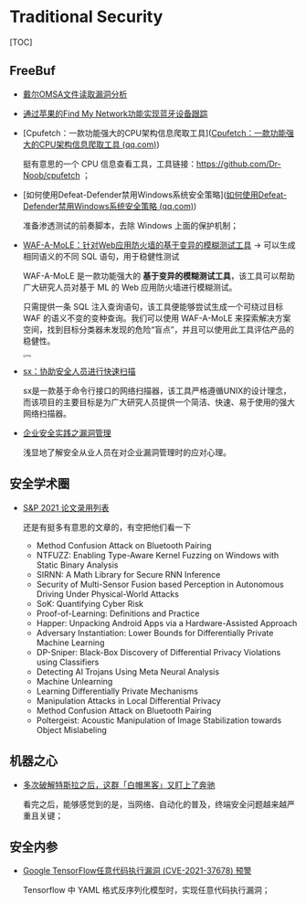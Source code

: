 # Traditional Security

[TOC]



## FreeBuf

- [戴尔OMSA文件读取漏洞分析](https://mp.weixin.qq.com/s/MGefIEp69VxMZ2at8UICJA)

- [通过苹果的Find My Network功能实现蓝牙设备跟踪](https://mp.weixin.qq.com/s/EBPV11X9hM1G3WGtngXKww)

- [Cpufetch：一款功能强大的CPU架构信息爬取工具]([Cpufetch：一款功能强大的CPU架构信息爬取工具 (qq.com)](https://mp.weixin.qq.com/s/8KQcPl6XrBhEqK8UacO0Kw))

  挺有意思的一个 CPU 信息查看工具，工具链接：https://github.com/Dr-Noob/cpufetch ；

- [如何使用Defeat-Defender禁用Windows系统安全策略]([如何使用Defeat-Defender禁用Windows系统安全策略 (qq.com)](https://mp.weixin.qq.com/s/eafVc-ZcISCWTmzhS2VUzQ))

  准备渗透测试的前奏脚本，去除 Windows 上面的保护机制；
  
- [WAF-A-MoLE：针对Web应用防火墙的基于变异的模糊测试工具](https://www.freebuf.com/articles/web/285672.html) -> 可以生成相同语义的不同 SQL 语句，用于稳健性测试

  WAF-A-MoLE 是一款功能强大的 **基于变异的模糊测试工具**，该工具可以帮助广大研究人员对基于 ML 的 Web 应用防火墙进行模糊测试。

  只需提供一条 SQL 注入查询语句，该工具便能够尝试生成一个可绕过目标 WAF 的语义不变的变种查询。我们可以使用 WAF-A-MoLE 来探索解决方案空间，找到目标分类器未发现的危险“盲点”，并且可以使用此工具评估产品的稳健性。

  <img src="https://image.3001.net/images/20210821/1629524541_6120923d1d4ab7b56a101.png" alt="img" style="zoom: 33%;" />
  
- [sx：协助安全人员进行快速扫描](https://mp.weixin.qq.com/s/zTdOtrxhHjopg0WW-NSkLA)

  sx是一款基于命令行接口的网络扫描器，该工具严格遵循UNIX的设计理念，而该项目的主要目标是为广大研究人员提供一个简洁、快速、易于使用的强大网络扫描器。

- [企业安全实践之漏洞管理](https://mp.weixin.qq.com/s/EvT3WLlXvxXAIqHMQRX9jg)

  浅显地了解安全从业人员在对企业漏洞管理时的应对心理。





## 安全学术圈

- [S&P 2021 论文录用列表](https://mp.weixin.qq.com/s/8GUnjS_T1H7gqSVPInFObg)

  还是有挺多有意思的文章的，有空把他们看一下

  - Method Confusion Attack on Bluetooth Pairing
  - NTFUZZ: Enabling Type-Aware Kernel Fuzzing on Windows with Static Binary Analysis
  - SIRNN: A Math Library for Secure RNN Inference
  - Security of Multi-Sensor Fusion based Perception in Autonomous Driving Under Physical-World Attacks
  - SoK: Quantifying Cyber Risk
  - Proof-of-Learning: Definitions and Practice
  - Happer: Unpacking Android Apps via a Hardware-Assisted Approach
  - Adversary Instantiation: Lower Bounds for Differentially Private Machine Learning
  - DP-Sniper: Black-Box Discovery of Differential Privacy Violations using Classifiers
  - Detecting AI Trojans Using Meta Neural Analysis
  - Machine Unlearning
  - Learning Differentially Private Mechanisms
  - Manipulation Attacks in Local Differential Privacy
  - Method Confusion Attack on Bluetooth Pairing
  - Poltergeist: Acoustic Manipulation of Image Stabilization towards Object Mislabeling



## 机器之心

- [多次破解特斯拉之后，这群「白帽黑客」又盯上了奔驰](https://mp.weixin.qq.com/s/60Atd-JhZc0hi6r3P0JCVg)

  看完之后，能够感觉到的是，当网络、自动化的普及，终端安全问题越来越严重且关键；



## 安全内参

- [Google TensorFlow任意代码执行漏洞 (CVE-2021-37678) 预警](https://mp.weixin.qq.com/s/Xd_z69nJTvhJGA8h2MIv2g)

  Tensorflow 中 YAML 格式反序列化模型时，实现任意代码执行漏洞；

  

